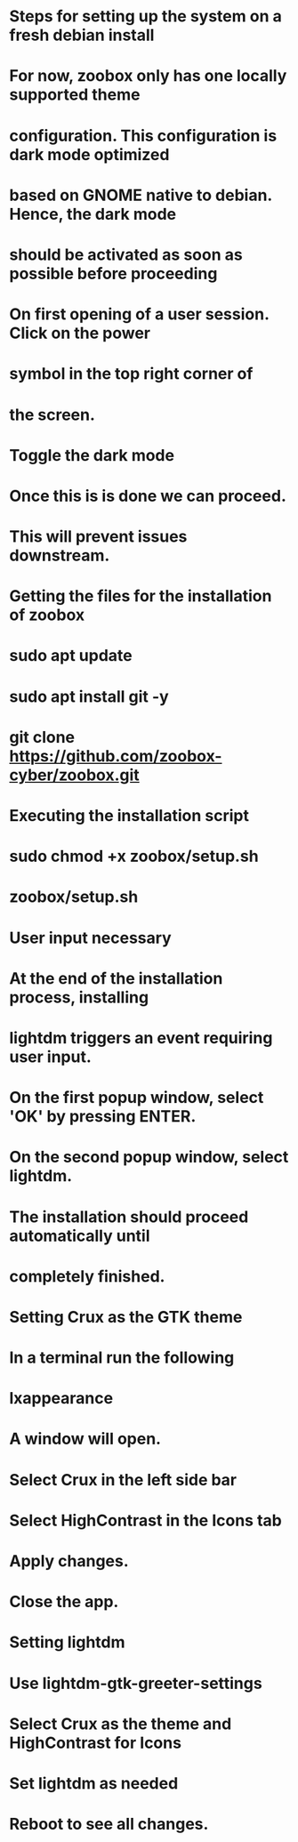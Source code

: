 # Steps for setting up the system on a fresh debian install
#   For now, zoobox only has one locally supported theme 
#   configuration. This configuration is dark mode optimized
#   based on GNOME native to debian. Hence, the dark mode 
#   should be activated as soon as possible before proceeding
#      On first opening of a user session. Click on the power
#      symbol in the top right corner of
#      the screen.
#      Toggle the dark mode
#      Once this is is done we can proceed.
#      This will prevent issues downstream.
#   
#   Getting the files for the installation of zoobox
#     sudo apt update
#     sudo apt install git -y
#     git clone https://github.com/zoobox-cyber/zoobox.git
# 
#   Executing the installation script
#     sudo chmod +x zoobox/setup.sh
#     zoobox/setup.sh
# 
#   User input necessary
#     At the end of the installation process, installing
#     lightdm triggers an event requiring user input.
#     On the first popup window, select 'OK' by pressing ENTER.
#     On the second popup window, select lightdm.
#     The installation should proceed automatically until
#     completely finished.
# 
#   Setting Crux as the GTK theme
#     In a terminal run the following
#       lxappearance   
#     A window will open. 
#     Select Crux in the left side bar
#     Select HighContrast in the Icons tab
#     Apply changes.
#     Close the app.
#
#   Setting lightdm
#     Use lightdm-gtk-greeter-settings
#       Select Crux as the theme and HighContrast for Icons
#       Set lightdm as needed
#
# Reboot to see all changes.
# 
# 
# 
# 
 


